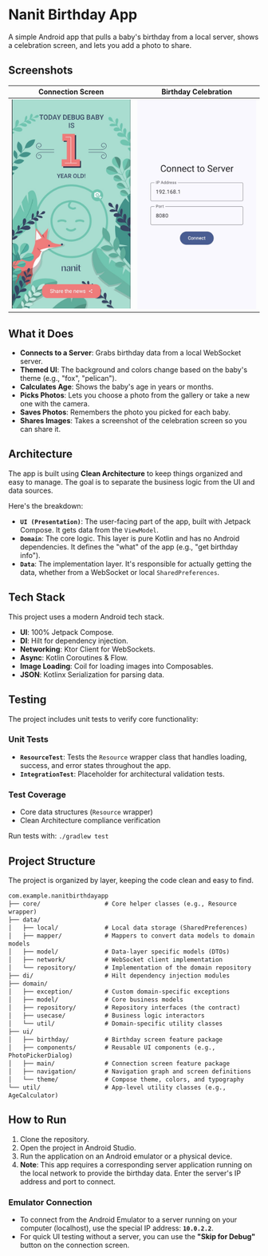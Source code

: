 # Nanit Birthday App

A simple Android app that pulls a baby's birthday from a local server, shows a celebration screen, and lets you add a photo to share.

## Screenshots

| Connection Screen | Birthday Celebration |
|:-----------------:|:--------------------:|
| <img src="screenshots/img.png" width="300"> | <img src="screenshots/img_1.png" width="300"> |

## What it Does

*   **Connects to a Server**: Grabs birthday data from a local WebSocket server.
*   **Themed UI**: The background and colors change based on the baby's theme (e.g., "fox", "pelican").
*   **Calculates Age**: Shows the baby's age in years or months.
*   **Picks Photos**: Lets you choose a photo from the gallery or take a new one with the camera.
*   **Saves Photos**: Remembers the photo you picked for each baby.
*   **Shares Images**: Takes a screenshot of the celebration screen so you can share it.

## Architecture

The app is built using **Clean Architecture** to keep things organized and easy to manage. The goal is to separate the business logic from the UI and data sources.

Here's the breakdown:

-   **`UI (Presentation)`**: The user-facing part of the app, built with Jetpack Compose. It gets data from the `ViewModel`.
-   **`Domain`**: The core logic. This layer is pure Kotlin and has no Android dependencies. It defines the "what" of the app (e.g., "get birthday info").
-   **`Data`**: The implementation layer. It's responsible for actually getting the data, whether from a WebSocket or local `SharedPreferences`.

## Tech Stack

This project uses a modern Android tech stack.

-   **UI**: 100% Jetpack Compose.
-   **DI**: Hilt for dependency injection.
-   **Networking**: Ktor Client for WebSockets.
-   **Async**: Kotlin Coroutines & Flow.
-   **Image Loading**: Coil for loading images into Composables.
-   **JSON**: Kotlinx Serialization for parsing data.

## Testing

The project includes unit tests to verify core functionality:

### Unit Tests
-   **`ResourceTest`**: Tests the `Resource` wrapper class that handles loading, success, and error states throughout the app.
-   **`IntegrationTest`**: Placeholder for architectural validation tests.

### Test Coverage
-   Core data structures (`Resource` wrapper)
-   Clean Architecture compliance verification

Run tests with: `./gradlew test`

## Project Structure

The project is organized by layer, keeping the code clean and easy to find.

```
com.example.nanitbirthdayapp
├── core/                  # Core helper classes (e.g., Resource wrapper)
├── data/
│   ├── local/             # Local data storage (SharedPreferences)
│   ├── mapper/            # Mappers to convert data models to domain models
│   ├── model/             # Data-layer specific models (DTOs)
│   ├── network/           # WebSocket client implementation
│   └── repository/        # Implementation of the domain repository
├── di/                    # Hilt dependency injection modules
├── domain/
│   ├── exception/         # Custom domain-specific exceptions
│   ├── model/             # Core business models
│   ├── repository/        # Repository interfaces (the contract)
│   ├── usecase/           # Business logic interactors
│   └── util/              # Domain-specific utility classes
├── ui/
│   ├── birthday/          # Birthday screen feature package
│   ├── components/        # Reusable UI components (e.g., PhotoPickerDialog)
│   ├── main/              # Connection screen feature package
│   ├── navigation/        # Navigation graph and screen definitions
│   └── theme/             # Compose theme, colors, and typography
└── util/                  # App-level utility classes (e.g., AgeCalculator)
```

## How to Run

1.  Clone the repository.
2.  Open the project in Android Studio.
3.  Run the application on an Android emulator or a physical device.
4.  **Note**: This app requires a corresponding server application running on the local network to provide the birthday data. Enter the server's IP address and port to connect.

### Emulator Connection

-   To connect from the Android Emulator to a server running on your computer (localhost), use the special IP address: **`10.0.2.2`**.
-   For quick UI testing without a server, you can use the **"Skip for Debug"** button on the connection screen.
